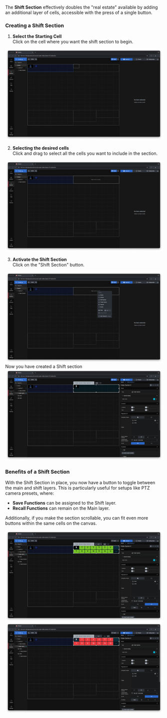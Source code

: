 The **Shift Section** effectively doubles the "real estate" available by adding an additional layer of cells, accessible with the press of a single button.



### Creating a Shift Section

1. **Select the Starting Cell**  
   Click on the cell where you want the shift section to begin.

![Shift Section](images/shift_section/shift_section_1.png)
   

2. **Selecting the desired cells**  
   Click and drag to select all the cells you want to include in the section.

![Shift Section](images/shift_section/shift_section_2.png)
   

3. **Activate the Shift Section**  
   Click on the "Shift Section" button.

![Shift Section](images/shift_section/shift_section_3.png)
Now you have created a Shift section
![Shift Section](images/shift_section/shift_section_4.png)

### Benefits of a Shift Section

With the Shift Section in place, you now have a button to toggle between the main and shift layers. This is particularly useful for setups like PTZ camera presets, where:

- **Save Functions** can be assigned to the Shift layer.
- **Recall Functions** can remain on the Main layer.

Additionally, if you make the section scrollable, you can fit even more buttons within the same cells on the canvas.

![Shift Recall](images/shift_section/shift_section_recall.png)  
![Shift Save](images/shift_section/shift_section_save.png)